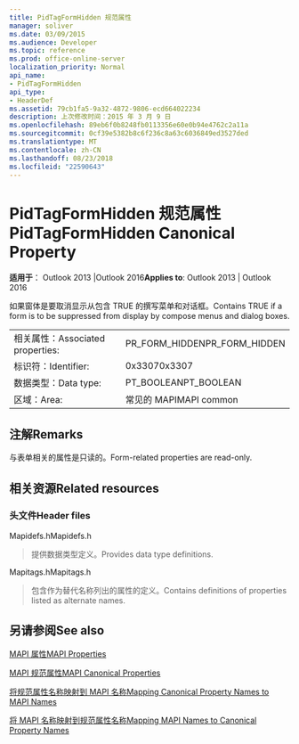 ```yaml
---
title: PidTagFormHidden 规范属性
manager: soliver
ms.date: 03/09/2015
ms.audience: Developer
ms.topic: reference
ms.prod: office-online-server
localization_priority: Normal
api_name:
- PidTagFormHidden
api_type:
- HeaderDef
ms.assetid: 79cb1fa5-9a32-4872-9806-ecd664022234
description: 上次修改时间：2015 年 3 月 9 日
ms.openlocfilehash: 89eb6f0b8248fb0113356e60e0b94e4762c2a11a
ms.sourcegitcommit: 0cf39e5382b8c6f236c8a63c6036849ed3527ded
ms.translationtype: MT
ms.contentlocale: zh-CN
ms.lasthandoff: 08/23/2018
ms.locfileid: "22590643"
---
```

# <a name="pidtagformhidden-canonical-property"></a><span data-ttu-id="84ead-103">PidTagFormHidden 规范属性</span><span class="sxs-lookup"><span data-stu-id="84ead-103">PidTagFormHidden Canonical Property</span></span>

  
  
<span data-ttu-id="84ead-104">**适用于**： Outlook 2013 |Outlook 2016</span><span class="sxs-lookup"><span data-stu-id="84ead-104">**Applies to**: Outlook 2013 | Outlook 2016</span></span> 
  
<span data-ttu-id="84ead-105">如果窗体是要取消显示从包含 TRUE 的撰写菜单和对话框。</span><span class="sxs-lookup"><span data-stu-id="84ead-105">Contains TRUE if a form is to be suppressed from display by compose menus and dialog boxes.</span></span> 
  
|||
|:-----|:-----|
|<span data-ttu-id="84ead-106">相关属性：</span><span class="sxs-lookup"><span data-stu-id="84ead-106">Associated properties:</span></span>  <br/> |<span data-ttu-id="84ead-107">PR_FORM_HIDDEN</span><span class="sxs-lookup"><span data-stu-id="84ead-107">PR_FORM_HIDDEN</span></span>  <br/> |
|<span data-ttu-id="84ead-108">标识符：</span><span class="sxs-lookup"><span data-stu-id="84ead-108">Identifier:</span></span>  <br/> |<span data-ttu-id="84ead-109">0x3307</span><span class="sxs-lookup"><span data-stu-id="84ead-109">0x3307</span></span>  <br/> |
|<span data-ttu-id="84ead-110">数据类型：</span><span class="sxs-lookup"><span data-stu-id="84ead-110">Data type:</span></span>  <br/> |<span data-ttu-id="84ead-111">PT_BOOLEAN</span><span class="sxs-lookup"><span data-stu-id="84ead-111">PT_BOOLEAN</span></span>  <br/> |
|<span data-ttu-id="84ead-112">区域：</span><span class="sxs-lookup"><span data-stu-id="84ead-112">Area:</span></span>  <br/> |<span data-ttu-id="84ead-113">常见的 MAPI</span><span class="sxs-lookup"><span data-stu-id="84ead-113">MAPI common</span></span>  <br/> |
   
## <a name="remarks"></a><span data-ttu-id="84ead-114">注解</span><span class="sxs-lookup"><span data-stu-id="84ead-114">Remarks</span></span>

<span data-ttu-id="84ead-115">与表单相关的属性是只读的。</span><span class="sxs-lookup"><span data-stu-id="84ead-115">Form-related properties are read-only.</span></span> 
  
## <a name="related-resources"></a><span data-ttu-id="84ead-116">相关资源</span><span class="sxs-lookup"><span data-stu-id="84ead-116">Related resources</span></span>

### <a name="header-files"></a><span data-ttu-id="84ead-117">头文件</span><span class="sxs-lookup"><span data-stu-id="84ead-117">Header files</span></span>

<span data-ttu-id="84ead-118">Mapidefs.h</span><span class="sxs-lookup"><span data-stu-id="84ead-118">Mapidefs.h</span></span>
  
> <span data-ttu-id="84ead-119">提供数据类型定义。</span><span class="sxs-lookup"><span data-stu-id="84ead-119">Provides data type definitions.</span></span>
    
<span data-ttu-id="84ead-120">Mapitags.h</span><span class="sxs-lookup"><span data-stu-id="84ead-120">Mapitags.h</span></span>
  
> <span data-ttu-id="84ead-121">包含作为替代名称列出的属性的定义。</span><span class="sxs-lookup"><span data-stu-id="84ead-121">Contains definitions of properties listed as alternate names.</span></span>
    
## <a name="see-also"></a><span data-ttu-id="84ead-122">另请参阅</span><span class="sxs-lookup"><span data-stu-id="84ead-122">See also</span></span>



[<span data-ttu-id="84ead-123">MAPI 属性</span><span class="sxs-lookup"><span data-stu-id="84ead-123">MAPI Properties</span></span>](mapi-properties.md)
  
[<span data-ttu-id="84ead-124">MAPI 规范属性</span><span class="sxs-lookup"><span data-stu-id="84ead-124">MAPI Canonical Properties</span></span>](mapi-canonical-properties.md)
  
[<span data-ttu-id="84ead-125">将规范属性名称映射到 MAPI 名称</span><span class="sxs-lookup"><span data-stu-id="84ead-125">Mapping Canonical Property Names to MAPI Names</span></span>](mapping-canonical-property-names-to-mapi-names.md)
  
[<span data-ttu-id="84ead-126">将 MAPI 名称映射到规范属性名称</span><span class="sxs-lookup"><span data-stu-id="84ead-126">Mapping MAPI Names to Canonical Property Names</span></span>](mapping-mapi-names-to-canonical-property-names.md)


